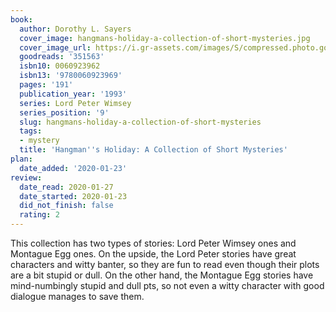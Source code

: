 ```yaml
---
book:
  author: Dorothy L. Sayers
  cover_image: hangmans-holiday-a-collection-of-short-mysteries.jpg
  cover_image_url: https://i.gr-assets.com/images/S/compressed.photo.goodreads.com/books/1361834453l/351563._SX98_.jpg
  goodreads: '351563'
  isbn10: 0060923962
  isbn13: '9780060923969'
  pages: '191'
  publication_year: '1993'
  series: Lord Peter Wimsey
  series_position: '9'
  slug: hangmans-holiday-a-collection-of-short-mysteries
  tags:
  - mystery
  title: 'Hangman''s Holiday: A Collection of Short Mysteries'
plan:
  date_added: '2020-01-23'
review:
  date_read: 2020-01-27
  date_started: 2020-01-23
  did_not_finish: false
  rating: 2
---
```


This collection has two types of stories: Lord Peter Wimsey ones and Montague Egg ones. On the upside, the Lord Peter stories have great characters and witty banter, so they are fun to read even though their plots are a bit stupid or dull. On the other hand, the Montague Egg stories have mind-numbingly stupid and dull pts, so not even a witty character with good dialogue manages to save them.
